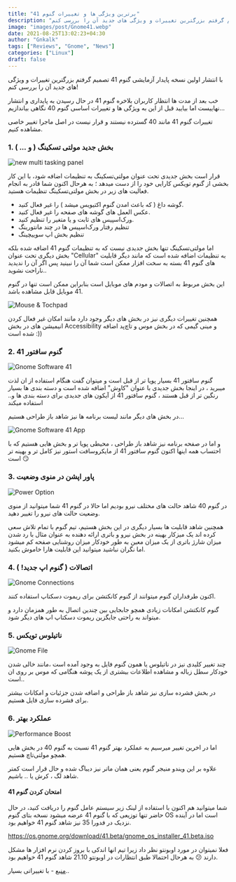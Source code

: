 ```yaml
---
title: "برترین ویژگی ها و تغییرات گنوم 41"
description: "با انتشار اولین نسخه پایدار آزمایشی گنوم 41 تصمیم گرفتم بزرگترین تغییرات و ویژگی های جدید آن را بررسی کنم!"
image: "images/post/Gnome41.webp"
date: 2021-08-25T13:02:23+04:30
author: "Gnkalk"
tags: ["Reviews", "Gnome", "News"]
categories: ["Linux"]
draft: false
---
```


با انتشار اولین نسخه پایدار آزمایشی گنوم 41 تصمیم گرفتم بزرگترین تغییرات و ویژگی های جدید آن را بررسی کنم!

خب بعد از مدت ها انتظار کاربران بلاخره گنوم 41 در حال رسیدن به پایداری و انتشار نهاییست اما بیایید قبل از این به ویژگی ها و تغییرات اساسی گنوم 40 نگاهی بیاندازیم...

تغییرات گنوم 41 مانند 40 گسترده نیستند و قرار نیست در اصل ماجرا تغییر خاصی مشاهده کنیم.

### 1. بخش جدید مولتی تسکینگ ( و ... )
![new multi tasking panel](/images/post/gnome41/features-multitasking-panel.jpg)

قرار است بخش جدیدی تحت عنوان مولتی‌تسکینگ به تنظیمات اضافه شود، با این کار بخشی از گنوم تویکس کارایی خود را از دست میدهد ؛ به هرحال اکنون شما قادر به انجام فعالیت های زیر در بخش مولتی‌تسکینگ تنظیمات هستید.

- گوشه داغ ( که باعث امدن گنوم اکتیویس میشد ) را غیر فعال کنید.
- عکس العمل های گوشه های صفحه را غیر فعال کنید.
- ورک‌اسپیس های ثابت و یا متغیر را تنظیم کنید.
- تنظیم رفتار ورک‌اسپیس ها در چند مانتورینگ
- تنظیم بخش اپ سوییچینگ

اما مولتی‌تسکینگ تنها بخش جدیدی نیست که به تنظیمات گنوم 41 اضافه شده بلکه بخش دیگری تحت عنوان "Cellular" به تنظیمات اضافه شده است که مانند دیگر قابلیت های گنوم 41 بسته به سخت افزار ممکن است شما آن را نبینید پس اگر آن را ندیدید ناراحت نشوید..

این بخش مربوط به اتصالات و مودم های موبایل است بنابراین ممکن است تنها در گنوم 41 موبایل قابل مشاهده باشد.

![Mouse & Tochpad](/images/post/gnome41/mouse.jpg)

همچنین تغییرات دیگری نیز در بخش های دیگر وجود دارد مانند امکان غیر فعال کردن انیمیشن های در بخش Accessibility و مینی گیمی که در بخش موس و تاچ‌پد اضافه شده است :))

### 2. گنوم سافتور 41

![Gnome Software 41](/images/post/gnome41/gnome-software.jpg)

گنوم سافتور 41 بسیار پویا تر از قبل است و میتوان گفت هنگام استفاده از ان لذت میبرید ، در اینجا بخش جدیدی با عنوان "کاوش" اضافه شده است و دسته بندی ها بسیار رنگین تر از قبل هستند ، گنوم سافتور 41 از آیکون های جدیدی برای دسته بندی ها و.. استفاده میکند

در بخش های دیگر مانند لیست برنامه ها نیز شاهد باز طراحی هستیم...

![Gnome Software 41 App](/images/post/gnome41/gnome-software-2.jpg)

و اما در صفحه برنامه نیز شاهد باز طراحی ‌، محیطی پویا تر و بخش هایی هستیم که با احتساب همه اینها اکنون گنوم سافتور 41 از مایکروسافت استور نیز کامل تر و بهینه تر است 😏

### 3. پاور اپشن در منوی وضعیت

![Power Option](/images/post/gnome41/power-option.png)

در گنوم 40 شاهد حالت های مختلف نیرو بودیم اما حالا در گنوم 41 شما میتوانید از منوی وضعیت حالت های نیرو را تغییر دهید.

همچنین شاهد قابلیت ها بسیار دیگری در این بخش هستیم، تیم گنوم با تمام تلاش سعی کرده اند یک میزکار بهینه در بخش نیرو و باتری ارائه دهنده به عنوان مثال با رد شدن میزان شارژ باتری از یک میزان معین به طور خودکار میزان روشنایی صفحه کم میشود اما نگران نباشید میتوانید این قابلیت هارا خاموش بکنید.

### 4. اتصالات ( گنوم اپ جدید! )

![Gnome Connections](/images/post/gnome41/connections.jpg)

اکنون طرفداران گنوم میتوانند از گنوم کانکتشن برای ریموت دسکتاپ استفاده کنند.

گنوم کانکتشن امکانات زیادی همچو جابجایی بین چندین اتصال به طور همزمان دارد و میتواند به راحتی جایگزین ریموت دسکتاپ اپ های دیگر شود.

### 5. ناتیلوس تویکس

![Gnome File](/images/post/gnome41/file.jpg)

چند تغییر کلیدی نیز در ناتیلوس یا همون گنوم فایل به وجود آمده است ،مانند خالی شدن خودکار سطل زباله و مشاهده اطلاعات بیشتری از یک پوشه هنگامی که موس بر روی ان است..

در بخش فشرده سازی نیز شاهد باز طراحی و اضافه شدن جزئیات و امکانات بیشتر برای فشرده سازی فایل هستیم.

### 6. عملکرد بهتر

![Performance Boost](/images/post/gnome-40-default.jpg)

اما در اخرین تغییر میرسیم به عملکرد بهتر گنوم 41  نسبت به گنوم 40 در بخش هایی همچو مولتی‌تاچ هستیم.

علاوه بر این ویندو منیجر گنوم یعنی همان ماتر نیز دیباگ شده و حال قرار است کمتر شاهد لگ ، کرش یا .. باشیم.

#### امتحان کردن گنوم 41

شما میتوانید هم اکنون با استفاده از لینک زیر سیستم عامل گنوم را دریافت کنید، در حال حاضر تنها توزیعی که با گنوم 41  عرضه میشود نسخه بتای گنوم OS است اما در آینده نزدیک در فدورا 35 نیز شاهد گنوم 41 خواهیم بود.

https://os.gnome.org/download/41.beta/gnome_os_installer_41.beta.iso

فعلا نمیتوان در مورد اوبونتو نظر داد زیرا تیم انها اندکی با بروز کردن نرم افزار ها مشکل دارند 😕 به هرحال احتمالا طبق انتظارات در اوبونتو 21.10 شاهد گنوم 41 خواهیم بود.

[منبع](https://www.omgubuntu.co.uk/2021/08/gnome-41-features-and-changes) - با تغییراتی بسیار..